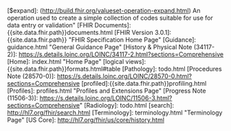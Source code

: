[Argonaut Clinical Notes Profile]: StructureDefinition-argo-clinicalnotes.html
[Argonaut Clinical Types Value Set]: ValueSet-argonaut-clinical-note-type.html
[Argonaut Diagnostic Report Profile]: StructureDefinition-argo-diagnosticreport.html
[CapabilityStatement]: {{site.data.fhir.path}}capabilitystatement.html
[Cardiology]: todo.html
[ClinicalImpression]: {{site.data.fhir.path}}clinicalimpression.html
[Composition]: {{site.data.fhir.path}}composition.html
[Conformance Requirements for Client]: CapabilityStatement-argonaut-clinical-notes-client.html "Conformance Requirements for Argonaut Clinical Notes Client Page"
[Conformance Requirements for Server]: CapabilityStatement-argonaut-clinical-notes-server.html "Conformance Requirements for Server Page"
[Consultation Note (11488-4)]: https://s.details.loinc.org/LOINC/11488-4.html?sections=Comprehensive
[DiagnosticReport]: {{site.data.fhir.path}}diagnosticreport.html
[Discharge Summary (18842-5)]: https://s.details.loinc.org/LOINC/18842-5.html?sections=Comprehensive
[Document types]: {{site.data.fhir.path}}valueset-c80-doc-classcodes.html
[DocumentReference vs DiagnosticReport]: guidance.html#documentreference-vs-diagnosticreport
[DocumentReference]: {{site.data.fhir.path}}documentreference.html
[Downloads]: downloads.html "Downloads Page"
[$expand]: (http://build.fhir.org/valueset-operation-expand.html)  An operation used to create a simple collection of codes suitable for use for data entry or validation"
[FHIR Documents]: {{site.data.fhir.path}}documents.html
[FHIR Version 3.0.1]: {{site.data.fhir.path}} "FHIR Specification Home Page"
[Guidance]: guidance.html  "General Guidance Page"
[History & Physical Note (34117-2)]: https://s.details.loinc.org/LOINC/34117-2.html?sections=Comprehensive
[Home]: index.html "Home Page"
[logical views]: {{site.data.fhir.path}}formats.html#table
[Pathology]: todo.html
[Procedures Note (28570-0)]: https://s.details.loinc.org/LOINC/28570-0.html?sections=Comprehensive
[profiled]:{{site.data.fhir.path}}profiling.html
[Profiles]: profiles.html "Profiles and Extensions Page"
[Progress Note (11506-3)]: https://s.details.loinc.org/LOINC/11506-3.html?sections=Comprehensive"
[Radiology]: todo.html
[search]: http://hl7.org/fhir/search.html
[Terminology]: terminology.html "Terminology Page"
[US Core]: http://hl7.org/fhir/us/core/history.html
